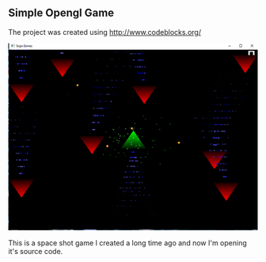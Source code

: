 ## Simple Opengl Game

The project was created using http://www.codeblocks.org/


![game window](https://github.com/rodjjo/opengl-simple-game/blob/master/img/example.jpg?raw=true)

This is a space shot game I created a long time ago and now I'm opening it's source code.
